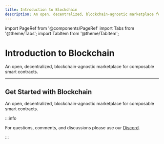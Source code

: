 ```yaml
---
title: Introduction to Blockchain
description: An open, decentralized, blockchain-agnostic marketplace for composable smart contracts
---
```


import PageRef from '@components/PageRef'
import Tabs from '@theme/Tabs';
import TabItem from '@theme/TabItem';

# Introduction to Blockchain

An open, decentralized, blockchain-agnostic marketplace for composable smart contracts.

---

## Get Started with Blockchain

An open, decentralized, blockchain-agnostic marketplace for composable smart contracts.

<PageRef url="./algorand" pageName="Algorand" />
<PageRef url="./conflux" pageName="Conflux" />
<PageRef url="./ethereum" pageName="Ethereum" />
<PageRef url="./flow" pageName="Flow" />
<PageRef url="./near" pageName="Near" />
<PageRef url="./polygon" pageName="Polygon" />
<PageRef url="./Solana" pageName="Solana" />

:::info

For questions, comments, and discussions please use our [Discord](https://discord.com/invite/uqecGxg).

:::
